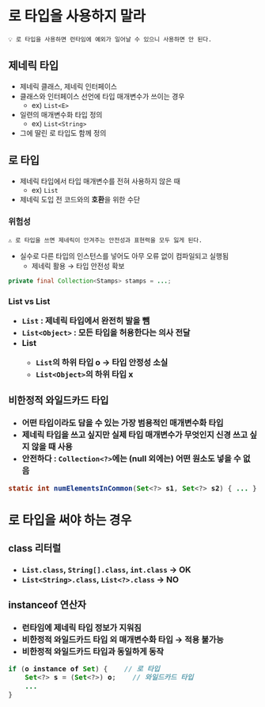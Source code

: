 # 로 타입을 사용하지 말라

```
💡 로 타입을 사용하면 런타임에 예외가 일어날 수 있으니 사용하면 안 된다.
```

## 제네릭 타입

- 제네릭 클래스, 제네릭 인터페이스
- 클래스와 인터페이스 선언에 타입 매개변수가 쓰이는 경우
    - ex) `List<E>`
- 일련의 매개변수화 타입 정의
    - ex) `List<String>`
- 그에 딸린 로 타입도 함께 정의

## 로 타입

- 제네릭 타입에서 타입 매개변수를 전혀 사용하지 않은 때
    - ex) `List`
- 제네릭 도입 전 코드와의 **호환**을 위한 수단

### 위험성

```
⚠️ 로 타입을 쓰면 제네릭이 안겨주는 안전성과 표현력을 모두 잃게 된다.
```

- 실수로 다른 타입의 인스턴스를 넣어도 아무 오류 없이 컴파일되고 실행됨
    - 제네릭 활용 → 타입 안전성 확보

```java
private final Collection<Stamps> stamps = ...;
```

### List vs List<Object>

- `List` : 제네릭 타입에서 완전히 발을 뺌
- `List<Object>` : 모든 타입을 허용한다는 의사 전달
- List<String>
    - `List`의 하위 타입 **o** → 타입 안정성 소실
    - `List<Object>`의 하위 타입 **x**

### 비한정적 와일드카드 타입

- **어떤 타입**이라도 담을 수 있는 가장 범용적인 매개변수화 타입
- 제네릭 타입을 쓰고 싶지만 실제 타입 매개변수가 무엇인지 신경 쓰고 싶지 않을 때 사용
- **안전하다** : `Collection<?>`에는 (null 외에는) 어떤 원소도 넣을 수 없음

```java
static int numElementsInCommon(Set<?> s1, Set<?> s2) { ... }
```

## 로 타입을 써야 하는 경우

### class 리터럴

- `List.class`, `String[].class`, `int.class` → OK
- `List<String>.class`, `List<?>.class` → **NO**

### instanceof 연산자

- 런타임에 제네릭 타입 정보가 지워짐
- 비한정적 와일드카드 타입 외 매개변수화 타입 → 적용 불가능
- 비한정적 와일드카드 타입과 동일하게 동작

```java
if (o instance of Set) {    // 로 타입
	Set<?> s = (Set<?>) o;    // 와일드카드 타입
	...
}
```